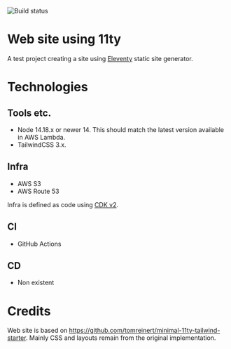 ![Build status](https://github.com/pelaakso/www2-eleventy/actions/workflows/build-non-production.yml/badge.svg?branch=main)

# Web site using 11ty

A test project creating a site using [Eleventy](https://www.11ty.dev/) static site generator.

# Technologies

## Tools etc.

* Node 14.18.x or newer 14. This should match the latest version available in AWS Lambda.
* TailwindCSS 3.x.

## Infra

* AWS S3
* AWS Route 53

Infra is defined as code using [CDK v2](https://docs.aws.amazon.com/cdk/v2/guide/home.html).

## CI

* GitHub Actions

## CD

* Non existent

# Credits

Web site is based on https://github.com/tomreinert/minimal-11ty-tailwind-starter.
Mainly CSS and layouts remain from the original implementation.
